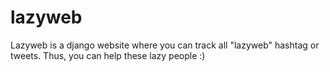lazyweb
=======

Lazyweb is a django website where you can track all "lazyweb" hashtag or tweets. Thus, you can help these lazy people :)